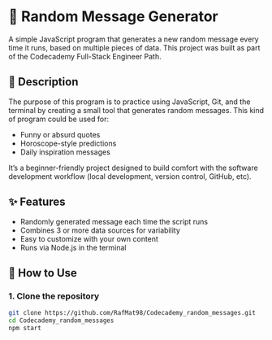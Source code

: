 # 🎲 Random Message Generator

A simple JavaScript program that generates a new random message every time it runs, based on multiple pieces of data. This project was built as part of the Codecademy Full-Stack Engineer Path.

## 📝 Description

The purpose of this program is to practice using JavaScript, Git, and the terminal by creating a small tool that generates random messages. This kind of program could be used for:

- Funny or absurd quotes
- Horoscope-style predictions
- Daily inspiration messages

It’s a beginner-friendly project designed to build comfort with the software development workflow (local development, version control, GitHub, etc).

## ✨ Features

- Randomly generated message each time the script runs
- Combines 3 or more data sources for variability
- Easy to customize with your own content
- Runs via Node.js in the terminal

## 🚀 How to Use

### 1. Clone the repository

```bash
git clone https://github.com/RafMat98/Codecademy_random_messages.git
cd Codecademy_random_messages
npm start